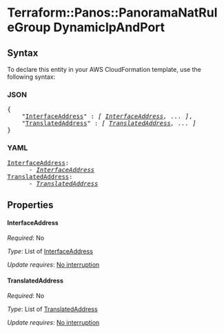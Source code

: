 # Terraform::Panos::PanoramaNatRuleGroup DynamicIpAndPort

## Syntax

To declare this entity in your AWS CloudFormation template, use the following syntax:

### JSON

<pre>
{
    "<a href="#interfaceaddress" title="InterfaceAddress">InterfaceAddress</a>" : <i>[ <a href="dynamicipandport-interfaceaddress.md">InterfaceAddress</a>, ... ]</i>,
    "<a href="#translatedaddress" title="TranslatedAddress">TranslatedAddress</a>" : <i>[ <a href="dynamicipandport-translatedaddress.md">TranslatedAddress</a>, ... ]</i>
}
</pre>

### YAML

<pre>
<a href="#interfaceaddress" title="InterfaceAddress">InterfaceAddress</a>: <i>
      - <a href="dynamicipandport-interfaceaddress.md">InterfaceAddress</a></i>
<a href="#translatedaddress" title="TranslatedAddress">TranslatedAddress</a>: <i>
      - <a href="dynamicipandport-translatedaddress.md">TranslatedAddress</a></i>
</pre>

## Properties

#### InterfaceAddress

_Required_: No

_Type_: List of <a href="dynamicipandport-interfaceaddress.md">InterfaceAddress</a>

_Update requires_: [No interruption](https://docs.aws.amazon.com/AWSCloudFormation/latest/UserGuide/using-cfn-updating-stacks-update-behaviors.html#update-no-interrupt)

#### TranslatedAddress

_Required_: No

_Type_: List of <a href="dynamicipandport-translatedaddress.md">TranslatedAddress</a>

_Update requires_: [No interruption](https://docs.aws.amazon.com/AWSCloudFormation/latest/UserGuide/using-cfn-updating-stacks-update-behaviors.html#update-no-interrupt)

